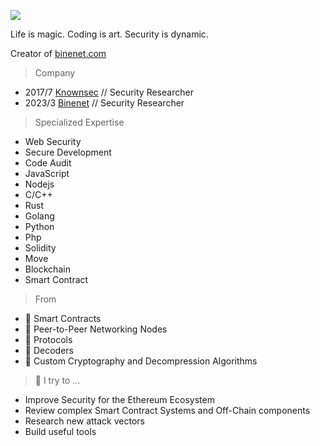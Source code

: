 ![](https://media1.giphy.com/media/ieaUdBJJC19uw/200.webp?cid=ecf05e47cmnjal9q24yrgifjx1aumi0wk7c4vomqzfqjq2by&rid=200.webp)

Life is magic. Coding is art. Security is dynamic. 

Creator of [binenet.com](https://www.binenet.com) 

> Company

- 2017/7 [Knownsec](https://www.knownsec.com/#/) // Security Researcher
- 2023/3 [Binenet](https://www.binenet.com) // Security Researcher

> Specialized Expertise

- Web Security
- Secure Development
- Code Audit
- JavaScript
- Nodejs
- C/C++
- Rust
- Golang
- Python
- Php
- Solidity
- Move
- Blockchain
- Smart Contract

> From

- 🍧 Smart Contracts
- 🧁 Peer-to-Peer Networking Nodes
- 🍰 Protocols
- 🍬 Decoders
- 🍪 Custom Cryptography and Decompression Algorithms

> 🧙‍ I try to ...

- Improve Security for the Ethereum Ecosystem
- Review complex Smart Contract Systems and Off-Chain components
- Research new attack vectors
- Build useful tools
